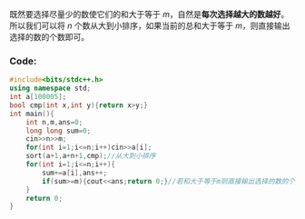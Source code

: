 既然要选择尽量少的数使它们的和大于等于 $m$，自然是**每次选择越大的数越好**。所以我们可以将 $n$ 个数从大到小排序，如果当前的总和大于等于 $m$，则直接输出选择的数的个数即可。
### Code:
```cpp
#include<bits/stdc++.h>
using namespace std;
int a[100005];
bool cmp(int x,int y){return x>y;}
int main(){
	int n,m,ans=0;
	long long sum=0;
	cin>>n>>m;
	for(int i=1;i<=n;i++)cin>>a[i];
	sort(a+1,a+n+1,cmp);//从大到小排序
	for(int i=1;i<=n;i++){
		sum+=a[i],ans++;
		if(sum>=m){cout<<ans;return 0;}//若和大于等于m则直接输出选择的数的个数，然后结束程序
	}
	return 0;
}
```